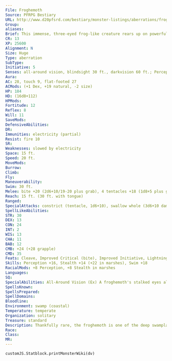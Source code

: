 ```yaml
---
File: Froghemoth
Source: PFRPG Bestiary
URL: http://www.d20pfsrd.com/bestiary/monster-listings/aberrations/froghemoth
Group: 
aliases: 
Brief: This immense, three-eyed frog-like creature rears up on powerful hind legs. In place of arms, four huge tentacles thrash and writhe.
CR: 13
XP: 25600
Alignment: N
Size: Huge
Type: aberration
SubType: 
Initiative: 5
Senses: all-around vision, blindsight 30 ft., darkvision 60 ft.; Perception +16
Aura: 
AC: 28, touch 9, flat-footed 27
ACMods: (+1 Dex, +19 natural, -2 size)
HP: 184
HD: (16d8+112)
HPMods: 
Fortitude: 12
Reflex: 8
Will: 11
SaveMods: 
DefensiveAbilities: 
DR: 
Immunities: electricity (partial)
Resist: fire 10
SR: 
Weaknesses: slowed by electricity
Space: 15 ft.
Speed: 20 ft.
MoveMods: 
Burrow: 
Climb: 
Fly: 
Maneuverability: 
Swim: 30 ft.
Melee: bite +20 (2d6+10/19-20 plus grab), 4 tentacles +18 (1d8+5 plus grab), tongue +18 (1d4+5 plus grab)
Reach: 15 ft. (30 ft. with tongue)
Ranged: 
SpecialAttacks: constrict (tentacle, 1d6+10), swallow whole (3d6+10 damage, AC 19, hp 18)
SpellLikeAbilities: 
STR: 30
DEX: 13
CON: 24
INT: 2
WIS: 13
CHA: 11
BAB: 12
CMB: +24 (+28 grapple)
CMD: 35
Feats: Cleave, Improved Critical (bite), Improved Initiative, Lightning Reflexes, Lunge, Multiattack, Power Attack, Skill Focus (Stealth)
Skills: Perception +16, Stealth +14 (+22 in marshes), Swim +18
RacialMods: +8 Perception, +8 Stealth in marshes
Languages: 
SQ: 
SpecialAbilities: All-Around Vision (Ex) A froghemoth's stalked eyes allow it to see in all directions at once. It cannot be flanked. Slowed by Electricity (Ex) Although a froghemoth is immune to damage from electricity, whenever it would otherwise take such damage it is instead slowed for 1 round.
SpellsKnown: 
SpellsPrepared: 
SpellDomains: 
Bloodline: 
Environment: swamp (coastal)
Temperature: temperate
Organization: solitary
Treasure: standard
Description: Thankfully rare, the froghemoth is one of the deep swampland's most ferocious and monstrous predators. Capable of catching and eating dinosaurs and even dragons, the froghemoth is a frighteningly effective ambush hunter. When lying in wait for prey, the immense creature secrets itself in deep marsh pools and mud so that only the top of its eyestalk emerges from the surface. The froghemoth's eyes are incredibly keen, but even more impressive is the monster's tongue. Like a snake, a froghemoth can "taste" its surroundings with extraordinary accuracy. Scholars have long debated the origin of this strangely immense predator, arguing that its unusual senses, physiology, and resistances make it something more than an animal. Druids and other servants of the natural world agree-the froghemoth may act like an animal, but it never seems fully "comfortable" in its environs. Perpetually illtempered, a froghemoth often seems to kill simply for the sake of killing-vomiting up partially digested meals in favor of new prey when it encounters such. It's not unheard of to find these strange creatures far from their normal habitations, as if the marsh didn't agree with them and sent them wandering in search of a new home. Some sages argue that the froghemoth isn't from this world at all, and that these wanderings are instinctual urges to seek out its true home-a home not represented by the strange world in which the beast finds itself trapped. A froghemoth is 22 feet tall at the shoulder and weighs 16,000 pounds.
Race: 
Class: 
MR: 
---
```

```dataviewjs
customJS.Statblock.printMonsterWiki(dv)
```
